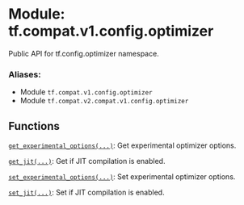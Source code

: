 <div itemscope itemtype="http://developers.google.com/ReferenceObject">
<meta itemprop="name" content="tf.compat.v1.config.optimizer" />
<meta itemprop="path" content="Stable" />
</div>

# Module: tf.compat.v1.config.optimizer

Public API for tf.config.optimizer namespace.

### Aliases:

* Module `tf.compat.v1.config.optimizer`
* Module `tf.compat.v2.compat.v1.config.optimizer`

<!-- Placeholder for "Used in" -->


## Functions

[`get_experimental_options(...)`](../../../../tf/config/optimizer/get_experimental_options.md): Get experimental optimizer options.

[`get_jit(...)`](../../../../tf/config/optimizer/get_jit.md): Get if JIT compilation is enabled.

[`set_experimental_options(...)`](../../../../tf/config/optimizer/set_experimental_options.md): Set experimental optimizer options.

[`set_jit(...)`](../../../../tf/config/optimizer/set_jit.md): Set if JIT compilation is enabled.

